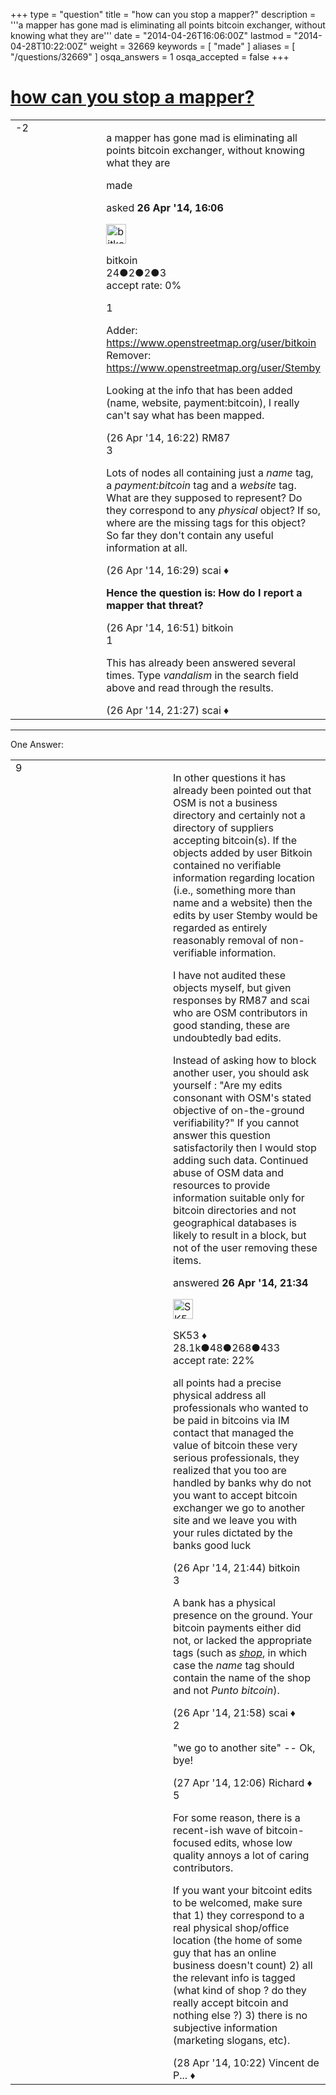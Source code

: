 +++
type = "question"
title = "how can you stop a mapper?"
description = '''a mapper has gone mad  is eliminating all points bitcoin exchanger, without knowing what they are'''
date = "2014-04-26T16:06:00Z"
lastmod = "2014-04-28T10:22:00Z"
weight = 32669
keywords = [ "made" ]
aliases = [ "/questions/32669" ]
osqa_answers = 1
osqa_accepted = false
+++

<div class="headNormal">

# [how can you stop a mapper?](/questions/32669/how-can-you-stop-a-mapper)

</div>

<div id="main-body">

<div id="askform">

<table id="question-table" style="width:100%;">
<colgroup>
<col style="width: 50%" />
<col style="width: 50%" />
</colgroup>
<tbody>
<tr>
<td style="width: 30px; vertical-align: top"><div class="vote-buttons">
<span id="post-32669-upvote" class="ajax-command post-vote up" rel="nofollow" title="I like this post (click again to cancel)"> </span>
<div id="post-32669-score" class="post-score" title="current number of votes">
-2
</div>
<span id="post-32669-downvote" class="ajax-command post-vote down" rel="nofollow" title="I dont like this post (click again to cancel)"> </span> <span id="favorite-mark" class="ajax-command favorite-mark" rel="nofollow" title="mark/unmark this question as favorite (click again to cancel)"> </span>
<div id="favorite-count" class="favorite-count">
&#10;</div>
</div></td>
<td><div id="item-right">
<div class="question-body">
<p>a mapper has gone mad is eliminating all points bitcoin exchanger, without knowing what they are</p>
</div>
<div id="question-tags" class="tags-container tags">
<span class="post-tag tag-link-made" rel="tag" title="see questions tagged &#39;made&#39;">made</span>
</div>
<div id="question-controls" class="post-controls">
&#10;</div>
<div class="post-update-info-container">
<div class="post-update-info post-update-info-user">
<p>asked <strong>26 Apr '14, 16:06</strong></p>
<img src="https://secure.gravatar.com/avatar/f20e294ae36fdf3087a174af16cf5180?s=32&amp;d=identicon&amp;r=g" class="gravatar" width="32" height="32" alt="bitkoin&#39;s gravatar image" />
<p><span>bitkoin</span><br />
<span class="score" title="24 reputation points">24</span><span title="2 badges"><span class="badge1">●</span><span class="badgecount">2</span></span><span title="2 badges"><span class="silver">●</span><span class="badgecount">2</span></span><span title="3 badges"><span class="bronze">●</span><span class="badgecount">3</span></span><br />
<span class="accept_rate" title="Rate of the user&#39;s accepted answers">accept rate:</span> <span title="bitkoin has no accepted answers">0%</span></p>
</div>
</div>
<div id="comments-container-32669" class="comments-container">
<span id="32670"></span>
<div id="comment-32670" class="comment">
<div id="post-32670-score" class="comment-score">
1
</div>
<div class="comment-text">
<p>Adder: <a href="https://www.openstreetmap.org/user/bitkoin">https://www.openstreetmap.org/user/bitkoin</a> Remover: <a href="https://www.openstreetmap.org/user/Stemby">https://www.openstreetmap.org/user/Stemby</a></p>
<p>Looking at the info that has been added (name, website, payment:bitcoin), I really can't say what has been mapped.</p>
</div>
<div id="comment-32670-info" class="comment-info">
<span class="comment-age">(26 Apr '14, 16:22)</span> <span class="comment-user userinfo">RM87</span>
</div>
</div>
<span id="32672"></span>
<div id="comment-32672" class="comment">
<div id="post-32672-score" class="comment-score">
3
</div>
<div class="comment-text">
<p>Lots of nodes all containing just a <em>name</em> tag, a <em>payment:bitcoin</em> tag and a <em>website</em> tag. What are they supposed to represent? Do they correspond to any <em>physical</em> object? If so, where are the missing tags for this object? So far they don't contain any useful information at all.</p>
</div>
<div id="comment-32672-info" class="comment-info">
<span class="comment-age">(26 Apr '14, 16:29)</span> <span class="comment-user userinfo">scai ♦</span>
</div>
</div>
<span id="32675"></span>
<div id="comment-32675" class="comment">
<div id="post-32675-score" class="comment-score">
&#10;</div>
<div class="comment-text">
<p><strong>Hence the question is: How do I report a mapper that threat?</strong></p>
</div>
<div id="comment-32675-info" class="comment-info">
<span class="comment-age">(26 Apr '14, 16:51)</span> <span class="comment-user userinfo">bitkoin</span>
</div>
</div>
<span id="32679"></span>
<div id="comment-32679" class="comment">
<div id="post-32679-score" class="comment-score">
1
</div>
<div class="comment-text">
<p>This has already been answered several times. Type <em>vandalism</em> in the search field above and read through the results.</p>
</div>
<div id="comment-32679-info" class="comment-info">
<span class="comment-age">(26 Apr '14, 21:27)</span> <span class="comment-user userinfo">scai ♦</span>
</div>
</div>
</div>
<div id="comment-tools-32669" class="comment-tools">
&#10;</div>
<div class="clear">
&#10;</div>
<div id="comment-32669-form-container" class="comment-form-container">
&#10;</div>
<div class="clear">
&#10;</div>
</div></td>
</tr>
</tbody>
</table>

------------------------------------------------------------------------

<div class="tabBar">

<span id="sort-top"></span>

<div class="headQuestions">

One Answer:

</div>

</div>

<span id="32680"></span>

<div id="answer-container-32680" class="answer">

<table style="width:100%;">
<colgroup>
<col style="width: 50%" />
<col style="width: 50%" />
</colgroup>
<tbody>
<tr>
<td style="width: 30px; vertical-align: top"><div class="vote-buttons">
<span id="post-32680-upvote" class="ajax-command post-vote up" rel="nofollow" title="I like this post (click again to cancel)"> </span>
<div id="post-32680-score" class="post-score" title="current number of votes">
9
</div>
<span id="post-32680-downvote" class="ajax-command post-vote down" rel="nofollow" title="I dont like this post (click again to cancel)"> </span>
</div></td>
<td><div class="item-right">
<div class="answer-body">
<p>In other questions it has already been pointed out that OSM is not a business directory and certainly not a directory of suppliers accepting bitcoin(s). If the objects added by user Bitkoin contained no verifiable information regarding location (i.e., something more than name and a website) then the edits by user Stemby would be regarded as entirely reasonably removal of non-verifiable information.</p>
<p>I have not audited these objects myself, but given responses by RM87 and scai who are OSM contributors in good standing, these are undoubtedly bad edits.</p>
<p>Instead of asking how to block another user, you should ask yourself : "Are my edits consonant with OSM's stated objective of on-the-ground verifiability?" If you cannot answer this question satisfactorily then I would stop adding such data. Continued abuse of OSM data and resources to provide information suitable only for bitcoin directories and not geographical databases is likely to result in a block, but not of the user removing these items.</p>
</div>
<div class="answer-controls post-controls">
&#10;</div>
<div class="post-update-info-container">
<div class="post-update-info post-update-info-user">
<p>answered <strong>26 Apr '14, 21:34</strong></p>
<img src="https://secure.gravatar.com/avatar/06cd84075f1adc2870ad102c7233e661?s=32&amp;d=identicon&amp;r=g" class="gravatar" width="32" height="32" alt="SK53&#39;s gravatar image" />
<p><span>SK53 ♦</span><br />
<span class="score" title="28084 reputation points"><span>28.1k</span></span><span title="48 badges"><span class="badge1">●</span><span class="badgecount">48</span></span><span title="268 badges"><span class="silver">●</span><span class="badgecount">268</span></span><span title="433 badges"><span class="bronze">●</span><span class="badgecount">433</span></span><br />
<span class="accept_rate" title="Rate of the user&#39;s accepted answers">accept rate:</span> <span title="SK53 has 121 accepted answers">22%</span></p>
</div>
</div>
<div id="comments-container-32680" class="comments-container">
<span id="32681"></span>
<div id="comment-32681" class="comment">
<div id="post-32681-score" class="comment-score">
&#10;</div>
<div class="comment-text">
<p>all points had a precise physical address all professionals who wanted to be paid in bitcoins via IM contact that managed the value of bitcoin these very serious professionals, they realized that you too are handled by banks why do not you want to accept bitcoin exchanger we go to another site and we leave you with your rules dictated by the banks good luck</p>
</div>
<div id="comment-32681-info" class="comment-info">
<span class="comment-age">(26 Apr '14, 21:44)</span> <span class="comment-user userinfo">bitkoin</span>
</div>
</div>
<span id="32682"></span>
<div id="comment-32682" class="comment">
<div id="post-32682-score" class="comment-score">
3
</div>
<div class="comment-text">
<p>A bank has a physical presence on the ground. Your bitcoin payments either did not, or lacked the appropriate tags (such as <em><a href="https://wiki.openstreetmap.org/wiki/Key:shop">shop</a></em>, in which case the <em>name</em> tag should contain the name of the shop and not <em>Punto bitcoin</em>).</p>
</div>
<div id="comment-32682-info" class="comment-info">
<span class="comment-age">(26 Apr '14, 21:58)</span> <span class="comment-user userinfo">scai ♦</span>
</div>
</div>
<span id="32686"></span>
<div id="comment-32686" class="comment">
<div id="post-32686-score" class="comment-score">
2
</div>
<div class="comment-text">
<p>"we go to another site" -- Ok, bye!</p>
</div>
<div id="comment-32686-info" class="comment-info">
<span class="comment-age">(27 Apr '14, 12:06)</span> <span class="comment-user userinfo">Richard ♦</span>
</div>
</div>
<span id="32715"></span>
<div id="comment-32715" class="comment">
<div id="post-32715-score" class="comment-score">
5
</div>
<div class="comment-text">
<p>For some reason, there is a recent-ish wave of bitcoin-focused edits, whose low quality annoys a lot of caring contributors.</p>
<p>If you want your bitcoint edits to be welcomed, make sure that 1) they correspond to a real physical shop/office location (the home of some guy that has an online business doesn't count) 2) all the relevant info is tagged (what kind of shop ? do they really accept bitcoin and nothing else ?) 3) there is no subjective information (marketing slogans, etc).</p>
</div>
<div id="comment-32715-info" class="comment-info">
<span class="comment-age">(28 Apr '14, 10:22)</span> <span class="comment-user userinfo">Vincent de P... ♦</span>
</div>
</div>
</div>
<div id="comment-tools-32680" class="comment-tools">
&#10;</div>
<div class="clear">
&#10;</div>
<div id="comment-32680-form-container" class="comment-form-container">
&#10;</div>
<div class="clear">
&#10;</div>
</div></td>
</tr>
</tbody>
</table>

</div>

<div class="paginator-container-left">

</div>

</div>

</div>

